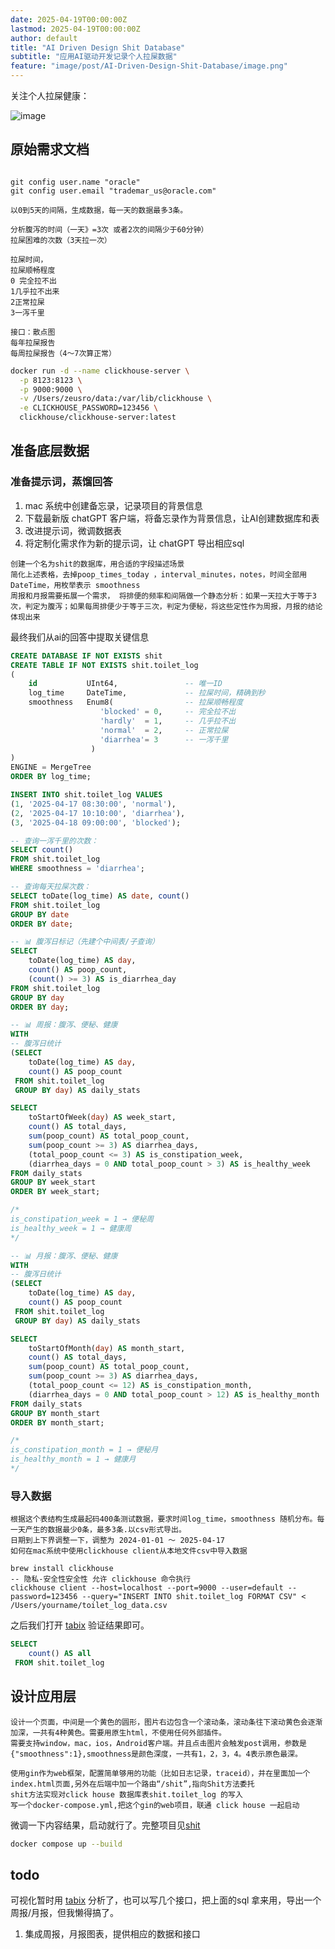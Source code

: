 ```yaml
---
date: 2025-04-19T00:00:00Z
lastmod: 2025-04-19T00:00:00Z
author: default
title: "AI Driven Design Shit Database"
subtitle: "应用AI驱动开发记录个人拉屎数据"
feature: "image/post/AI-Driven-Design-Shit-Database/image.png"
---
```



关注个人拉屎健康：

![image](/image/post/AI-Driven-Design-Shit-Database/mac.png)

## 原始需求文档

```

git config user.name "oracle"
git config user.email "trademar_us@oracle.com"

以0到5天的间隔，生成数据，每一天的数据最多3条。

分析腹泻的时间（一天》=3次 或者2次的间隔少于60分钟）
拉屎困难的次数（3天拉一次）

拉屎时间，
拉屎顺畅程度
0 完全拉不出
1几乎拉不出来
2正常拉屎
3一泻千里

接口：散点图
每年拉屎报告
每周拉屎报告（4～7次算正常）
```

```bash
docker run -d --name clickhouse-server \
  -p 8123:8123 \
  -p 9000:9000 \
  -v /Users/zeusro/data:/var/lib/clickhouse \
  -e CLICKHOUSE_PASSWORD=123456 \
  clickhouse/clickhouse-server:latest
```

## 准备底层数据

### 准备提示词，蒸馏回答

1. mac 系统中创建备忘录，记录项目的背景信息
1. 下载最新版 chatGPT 客户端，将备忘录作为背景信息，让AI创建数据库和表
1. 改进提示词，微调数据表
1. 将定制化需求作为新的提示词，让 chatGPT 导出相应sql

```prompt
创建一个名为shit的数据库，用合适的字段描述场景
简化上述表格，去掉poop_times_today ，interval_minutes，notes，时间全部用 DateTime，用枚举表示 smoothness
周报和月报需要拓展一个需求， 将排便的频率和间隔做一个静态分析：如果一天拉大于等于3次，判定为腹泻；如果每周排便少于等于三次，判定为便秘，将这些定性作为周报，月报的结论体现出来

```


最终我们从ai的回答中提取关键信息

```sql
CREATE DATABASE IF NOT EXISTS shit
CREATE TABLE IF NOT EXISTS shit.toilet_log
(
    id           UInt64,               -- 唯一ID
    log_time     DateTime,             -- 拉屎时间，精确到秒
    smoothness   Enum8(                -- 拉屎顺畅程度
                    'blocked' = 0,     -- 完全拉不出
                    'hardly'  = 1,     -- 几乎拉不出
                    'normal'  = 2,     -- 正常拉屎
                    'diarrhea'= 3      -- 一泻千里
                  )
)
ENGINE = MergeTree
ORDER BY log_time;

INSERT INTO shit.toilet_log VALUES
(1, '2025-04-17 08:30:00', 'normal'),
(2, '2025-04-17 10:10:00', 'diarrhea'),
(3, '2025-04-18 09:00:00', 'blocked');

-- 查询一泻千里的次数：
SELECT count() 
FROM shit.toilet_log 
WHERE smoothness = 'diarrhea';

-- 查询每天拉屎次数：
SELECT toDate(log_time) AS date, count() 
FROM shit.toilet_log 
GROUP BY date 
ORDER BY date;

-- 📊 腹泻日标记（先建个中间表/子查询）
SELECT 
    toDate(log_time) AS day,
    count() AS poop_count,
    (count() >= 3) AS is_diarrhea_day
FROM shit.toilet_log
GROUP BY day
ORDER BY day;

-- 📊 周报：腹泻、便秘、健康
WITH 
-- 腹泻日统计
(SELECT 
    toDate(log_time) AS day, 
    count() AS poop_count
 FROM shit.toilet_log
 GROUP BY day) AS daily_stats

SELECT 
    toStartOfWeek(day) AS week_start,
    count() AS total_days,
    sum(poop_count) AS total_poop_count,
    sum(poop_count >= 3) AS diarrhea_days,
    (total_poop_count <= 3) AS is_constipation_week,
    (diarrhea_days = 0 AND total_poop_count > 3) AS is_healthy_week
FROM daily_stats
GROUP BY week_start
ORDER BY week_start;

/*
is_constipation_week = 1 → 便秘周
is_healthy_week = 1 → 健康周
*/

-- 📊 月报：腹泻、便秘、健康
WITH 
-- 腹泻日统计
(SELECT 
    toDate(log_time) AS day, 
    count() AS poop_count
 FROM shit.toilet_log
 GROUP BY day) AS daily_stats

SELECT 
    toStartOfMonth(day) AS month_start,
    count() AS total_days,
    sum(poop_count) AS total_poop_count,
    sum(poop_count >= 3) AS diarrhea_days,
    (total_poop_count <= 12) AS is_constipation_month,
    (diarrhea_days = 0 AND total_poop_count > 12) AS is_healthy_month
FROM daily_stats
GROUP BY month_start
ORDER BY month_start;

/*
is_constipation_month = 1 → 便秘月
is_healthy_month = 1 → 健康月
*/

```

### 导入数据

```prompt
根据这个表结构生成最起码400条测试数据，要求时间log_time，smoothness 随机分布。每一天产生的数据最少0条，最多3条.以csv形式导出。
日期到上下界调整一下，调整为 2024-01-01 ～ 2025-04-17
如何在mac系统中使用clickhouse client从本地文件csv中导入数据
```


```
brew install clickhouse
-- 隐私-安全性安全性 允许 clickhouse 命令执行
clickhouse client --host=localhost --port=9000 --user=default --password=123456 --query="INSERT INTO shit.toilet_log FORMAT CSV" < /Users/yourname/toilet_log_data.csv

```

之后我们打开 [tabix](http://dash.tabix.io/dashboard) 验证结果即可。

```sql
SELECT 
    count() AS all
 FROM shit.toilet_log
```

## 设计应用层

```prompt
设计一个页面，中间是一个黄色的圆形，图片右边包含一个滚动条，滚动条往下滚动黄色会逐渐加深，一共有4种黄色。需要用原生html，不使用任何外部插件。
需要支持window，mac，ios，Android客户端。并且点击图片会触发post调用，参数是{"smoothness":1},smoothness是颜色深度，一共有1，2，3，4。4表示原色最深。

使用gin作为web框架，配置简单够用的功能（比如日志记录，traceid），并在里面加一个index.html页面,另外在后端中加一个路由“/shit”,指向Shit方法委托
shit方法实现对click house 数据库表shit.toilet_log 的写入
写一个docker-compose.yml,把这个gin的web项目，联通 click house 一起启动
```

微调一下内容结果，启动就行了。完整项目见[shit](https://github.com/p-program/shit)

```bash
docker compose up --build
```

## todo

可视化暂时用  [tabix](http://dash.tabix.io/dashboard) 分析了，也可以写几个接口，把上面的sql 拿来用，导出一个周报/月报，但我懒得搞了。

1. 集成周报，月报图表，提供相应的数据和接口
